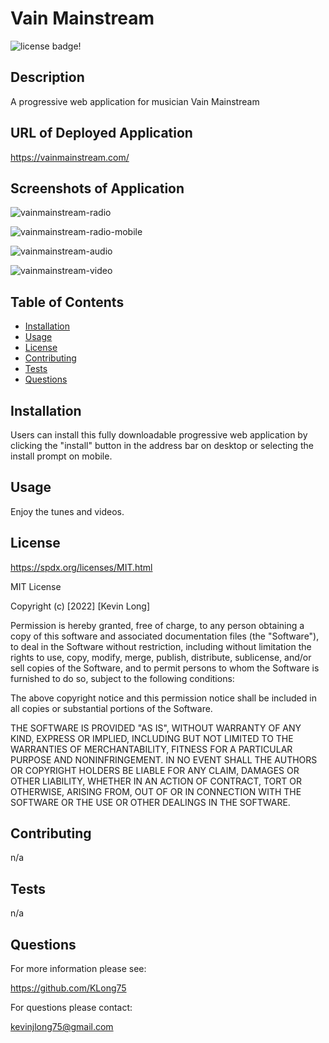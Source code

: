 # Vain Mainstream

![license badge!](https://img.shields.io/badge/license-MIT-blue)

## Description

A progressive web application for musician Vain Mainstream

## URL of Deployed Application

https://vainmainstream.com/

## Screenshots of Application

![vainmainstream-radio](https://user-images.githubusercontent.com/98487770/211030424-9e2f6232-752b-436f-b946-072ebeb9bb90.png)

![vainmainstream-radio-mobile](https://user-images.githubusercontent.com/98487770/211030449-80f07e14-30b9-4362-80f9-751d704759f9.png)

![vainmainstream-audio](https://user-images.githubusercontent.com/98487770/211030477-89ba3113-3e61-4439-8510-556e6439dd30.png)

![vainmainstream-video](https://user-images.githubusercontent.com/98487770/211030490-b17194f2-40a0-495f-809c-34cc5e3e8cc4.png)

## Table of Contents

- [Installation](#installation)
- [Usage](#usage)
- [License](#license)
- [Contributing](#contributing)
- [Tests](#tests)
- [Questions](#questions)

## Installation

Users can install this fully downloadable progressive web application by clicking the "install" button in the address bar on desktop or selecting the install prompt on mobile.

## Usage

Enjoy the tunes and videos.

## License

https://spdx.org/licenses/MIT.html

MIT License

Copyright (c) [2022] [Kevin Long]

Permission is hereby granted, free of charge, to any person obtaining a copy
of this software and associated documentation files (the "Software"), to deal
in the Software without restriction, including without limitation the rights
to use, copy, modify, merge, publish, distribute, sublicense, and/or sell
copies of the Software, and to permit persons to whom the Software is
furnished to do so, subject to the following conditions:

The above copyright notice and this permission notice shall be included in all
copies or substantial portions of the Software.

THE SOFTWARE IS PROVIDED "AS IS", WITHOUT WARRANTY OF ANY KIND, EXPRESS OR
IMPLIED, INCLUDING BUT NOT LIMITED TO THE WARRANTIES OF MERCHANTABILITY,
FITNESS FOR A PARTICULAR PURPOSE AND NONINFRINGEMENT. IN NO EVENT SHALL THE
AUTHORS OR COPYRIGHT HOLDERS BE LIABLE FOR ANY CLAIM, DAMAGES OR OTHER
LIABILITY, WHETHER IN AN ACTION OF CONTRACT, TORT OR OTHERWISE, ARISING FROM,
OUT OF OR IN CONNECTION WITH THE SOFTWARE OR THE USE OR OTHER DEALINGS IN THE
SOFTWARE.

## Contributing

n/a

## Tests

n/a

## Questions

For more information please see:

https://github.com/KLong75

For questions please contact:

[kevinjlong75@gmail.com](mailto:kevinjlong75@gmail.com)
